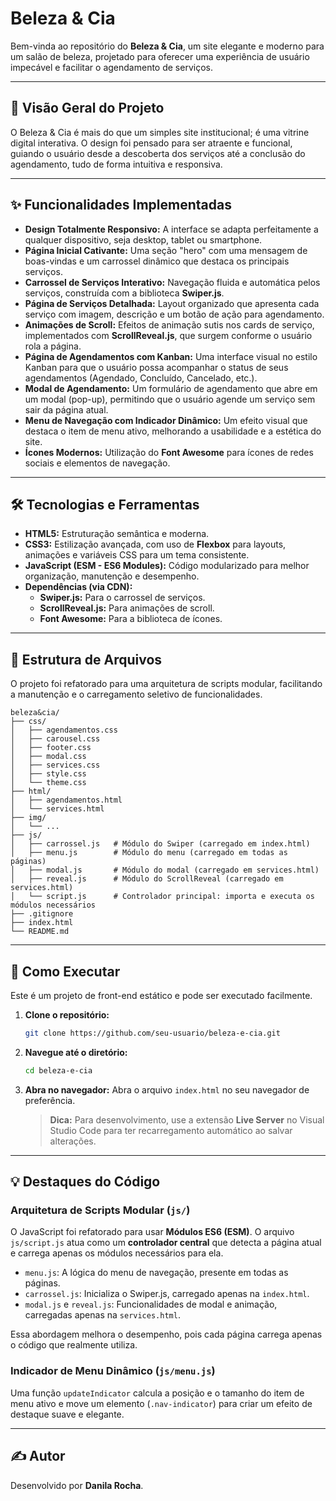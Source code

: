 # Beleza & Cia

Bem-vinda ao repositório do **Beleza & Cia**, um site elegante e moderno para um salão de beleza, projetado para oferecer uma experiência de usuário impecável e facilitar o agendamento de serviços.

---

## 🚀 Visão Geral do Projeto

O Beleza & Cia é mais do que um simples site institucional; é uma vitrine digital interativa. O design foi pensado para ser atraente e funcional, guiando o usuário desde a descoberta dos serviços até a conclusão do agendamento, tudo de forma intuitiva e responsiva.

---

## ✨ Funcionalidades Implementadas

*   **Design Totalmente Responsivo:** A interface se adapta perfeitamente a qualquer dispositivo, seja desktop, tablet ou smartphone.
*   **Página Inicial Cativante:** Uma seção "hero" com uma mensagem de boas-vindas e um carrossel dinâmico que destaca os principais serviços.
*   **Carrossel de Serviços Interativo:** Navegação fluida e automática pelos serviços, construída com a biblioteca **Swiper.js**.
*   **Página de Serviços Detalhada:** Layout organizado que apresenta cada serviço com imagem, descrição e um botão de ação para agendamento.
*   **Animações de Scroll:** Efeitos de animação sutis nos cards de serviço, implementados com **ScrollReveal.js**, que surgem conforme o usuário rola a página.
*   **Página de Agendamentos com Kanban:** Uma interface visual no estilo Kanban para que o usuário possa acompanhar o status de seus agendamentos (Agendado, Concluído, Cancelado, etc.).
*   **Modal de Agendamento:** Um formulário de agendamento que abre em um modal (pop-up), permitindo que o usuário agende um serviço sem sair da página atual.
*   **Menu de Navegação com Indicador Dinâmico:** Um efeito visual que destaca o item de menu ativo, melhorando a usabilidade e a estética do site.
*   **Ícones Modernos:** Utilização do **Font Awesome** para ícones de redes sociais e elementos de navegação.

---

## 🛠️ Tecnologias e Ferramentas

*   **HTML5:** Estruturação semântica e moderna.
*   **CSS3:** Estilização avançada, com uso de **Flexbox** para layouts, animações e variáveis CSS para um tema consistente.
*   **JavaScript (ESM - ES6 Modules):** Código modularizado para melhor organização, manutenção e desempenho.
*   **Dependências (via CDN):**
    *   **Swiper.js:** Para o carrossel de serviços.
    *   **ScrollReveal.js:** Para animações de scroll.
    *   **Font Awesome:** Para a biblioteca de ícones.

---

## 📂 Estrutura de Arquivos

O projeto foi refatorado para uma arquitetura de scripts modular, facilitando a manutenção e o carregamento seletivo de funcionalidades.

```
beleza&cia/
├── css/
│   ├── agendamentos.css
│   ├── carousel.css
│   ├── footer.css
│   ├── modal.css
│   ├── services.css
│   ├── style.css
│   └── theme.css
├── html/
│   ├── agendamentos.html
│   └── services.html
├── img/
│   └── ...
├── js/
│   ├── carrossel.js   # Módulo do Swiper (carregado em index.html)
│   ├── menu.js        # Módulo do menu (carregado em todas as páginas)
│   ├── modal.js       # Módulo do modal (carregado em services.html)
│   ├── reveal.js      # Módulo do ScrollReveal (carregado em services.html)
│   └── script.js      # Controlador principal: importa e executa os módulos necessários
├── .gitignore
├── index.html
└── README.md
```

---

## 🚀 Como Executar

Este é um projeto de front-end estático e pode ser executado facilmente.

1.  **Clone o repositório:**
    ```bash
    git clone https://github.com/seu-usuario/beleza-e-cia.git
    ```

2.  **Navegue até o diretório:**
    ```bash
    cd beleza-e-cia
    ```

3.  **Abra no navegador:**
    Abra o arquivo `index.html` no seu navegador de preferência.

    > **Dica:** Para desenvolvimento, use a extensão **Live Server** no Visual Studio Code para ter recarregamento automático ao salvar alterações.

---

## 💡 Destaques do Código

### Arquitetura de Scripts Modular (`js/`)

O JavaScript foi refatorado para usar **Módulos ES6 (ESM)**. O arquivo `js/script.js` atua como um **controlador central** que detecta a página atual e carrega apenas os módulos necessários para ela.

*   `menu.js`: A lógica do menu de navegação, presente em todas as páginas.
*   `carrossel.js`: Inicializa o Swiper.js, carregado apenas na `index.html`.
*   `modal.js` e `reveal.js`: Funcionalidades de modal e animação, carregadas apenas na `services.html`.

Essa abordagem melhora o desempenho, pois cada página carrega apenas o código que realmente utiliza.

### Indicador de Menu Dinâmico (`js/menu.js`)

Uma função `updateIndicator` calcula a posição e o tamanho do item de menu ativo e move um elemento (`.nav-indicator`) para criar um efeito de destaque suave e elegante.

---

## ✍️ Autor

Desenvolvido por **Danila Rocha**.